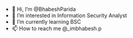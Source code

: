 - 👋 Hi, I’m @BhabeshParida
- 👀 I’m interested in Information Security  Analyst 
- 🌱 I’m currently learning BSC
- 📫 How to reach me @_imbhabesh.p

<!---
BhabeshParida/BhabeshParida is a ✨ special ✨ repository because its `README.md` (this file) appears on your GitHub profile.
You can click the Preview link to take a look at your changes.
--->
